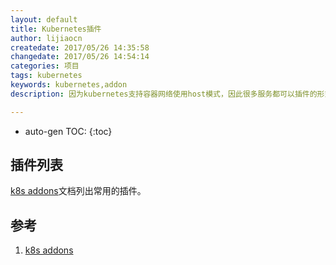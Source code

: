 ```yaml
---
layout: default
title: Kubernetes插件
author: lijiaocn
createdate: 2017/05/26 14:35:58
changedate: 2017/05/26 14:54:14
categories: 项目
tags: kubernetes
keywords: kubernetes,addon
description: 因为kubernetes支持容器网络使用host模式，因此很多服务都可以插件的形式安装到k8s中。

---
```


* auto-gen TOC:
{:toc}

## 插件列表

[k8s addons][1]文档列出常用的插件。


## 参考

1. [k8s addons][1]

[1]: https://kubernetes.io/docs/concepts/cluster-administration/addons/  "k8s addons" 

